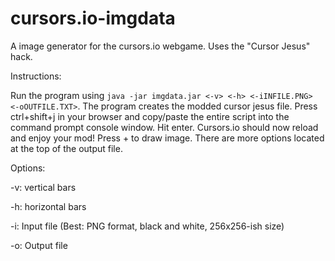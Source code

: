 cursors.io-imgdata
==================

A image generator for the cursors.io webgame. Uses the "Cursor Jesus" hack.

Instructions:

Run the program using `java -jar imgdata.jar <-v> <-h> <-iINFILE.PNG> <-oOUTFILE.TXT>`.
The program creates the modded cursor jesus file.
Press ctrl+shift+j in your browser and copy/paste the entire script into the command prompt console window.
Hit enter.
Cursors.io should now reload and enjoy your mod!
Press + to draw image. There are more options located at the top of the output file.


Options:

-v: vertical bars

-h: horizontal bars

-i: Input file (Best: PNG format, black and white, 256x256-ish size)

-o: Output file

